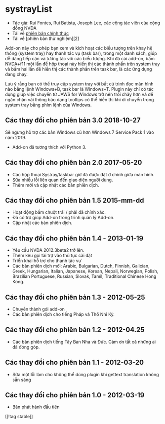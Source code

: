 # systrayList #

*   Tác giả: Rui Fontes, Rui Batista, Joseph Lee, các cộng tác viên của cộng
    đồng NVDA
*   Tải về [phiên bản chính thức][1]
*   Tải về [phiên bản thử nghiệm][2]

Add-on này cho phép bạn xem và kích hoạt các biểu tượng trên khay hệ thống
(system tray) hay thanh tác vụ (task bar), trong một danh sách, giúp dễ dàng
tiếp cận và tương tác với các biểu tượng. Khi đã cài add-on, bấm NVDA+f11
một lần để hộp thoại này hiển thị các thành phần trên system tray và bấm hai
lần để hiển thị các thành phần trên task bar, là các ứng dụng đang chạy.

Lưu ý rằng bạn có thể truy cập system tray với bất cứ trình đọc màn hình nào
bằng lệnh Windows+B, task bar là Windows+T. Plugin này chỉ có tác dụng giúp
việc chuyển từ JAWS for Windows trở nên trôi chảy hơn và để ngăn chặn vài
thông báo dạng tooltips có thể hiển thị khi di chuyển trong system tray bằng
phím lệnh của Windows.

## Các thay đổi cho phiên bản 3.0 2018-10-27 ##

Sẽ ngưng hỗ trợ các bản Windows cũ hơn Windows 7 Service Pack 1 vào năm
2019.

* Add-on đã tương thích với Python 3.

## Các thay đổi cho phiên bản 2.0 2017-05-20 ##

* Các hộp thoại Systray/taskbar giờ đã được đặt ở chính giữa màn hình.
* Sửa nhiều lỗi liên quan đến giao diện người dùng.
* Thêm mới và cập nhật các bản phiên dịch.

## Các thay đổi cho phiên bản 1.5 2015-mm-dd ##

* Hoạt động bấm chuột trái / phải đã chính xác.
* Đã có trợ giúp Add-on trong trình quản lý Add-on.
* Cập nhật các bản phiên dịch.

## Các thay đổi cho phiên bản 1.4 - 2013-01-19 ##

* Yêu cầu NVDA 2012.3beta2 trở lên.
* Thêm kêu gọi tài trợ  vào thủ tục cài đặt
* Triển khai hỗ trợ cho thanh tác vụ`
* Các bản phiên dịch mới: Arabic, Bulgarian, Dutch, Finnish, Galician,
  Greek, Hungarian, Italian, Japanese, Korean, Nepali, Norwegian, Polish,
  Brazilian Portuguese, Russian, Slovak, Tamil, Traditional Chinese Hong
  Kong.

## Các thay đổi cho phiên bản 1.3 - 2012-05-25 ##

* Chuyển thành gói add-on
* Các bản phiên dịch cho tiếng Pháp và Thổ Nhĩ Kỳ.

## Các thay đổi cho phiên bản 1.2 - 2012-04.25 ##

* Các bản phiên dịch tiếng Tây Ban Nha và Đức. Cảm ơn tất cả những ai đã
  đóng góp.

## Các thay đổi cho phiên bản 1.1 - 2012-03-20 ##

* Sửa một lỗi làm cho không thể dùng plugin khi gettext translation không
  sẵn sàng

## Các thay đổi cho phiên bản 1.0 - 2012-03-19 ##

* Bản phát hành đầu tiên

[[!tag stable]]

[1]: https://addons.nvda-project.org/files/get.php?file=st
